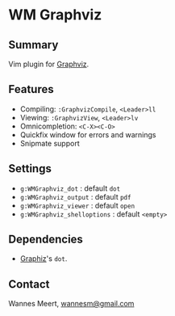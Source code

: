 WM Graphviz
===========

Summary
-------
Vim plugin for [Graphviz](http://www.graphviz.org).

Features
--------

* Compiling: `:GraphvizCompile`, `<Leader>ll`
* Viewing: `:GraphvizView`, `<Leader>lv`
* Omnicompletion: `<C-X><C-O>`
* Quickfix window for errors and warnings
* Snipmate support

Settings
--------

* `g:WMGraphviz_dot` : default `dot`
* `g:WMGraphviz_output` : default `pdf`
* `g:WMGraphviz_viewer` : default `open`
* `g:WMGraphviz_shelloptions` : default `<empty>`

Dependencies
------------

* [Graphiz](http://www.graphgiz.org)'s `dot`.

Contact
-------

Wannes Meert, wannesm@gmail.com

